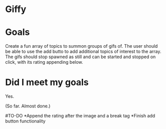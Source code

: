 # Giffy

# Goals
Create a fun array of topics to summon groups of gifs of. The user should be able to use the add butto to add additional topics of interest to the array. The gifs should stop spawned as still and can be started and stopped on click, with its rating appending below.

# Did I meet my goals
Yes.

(So far. Almost done.)

#TO-DO
*Append the rating after the image and a break tag
*Finish add button functionality

